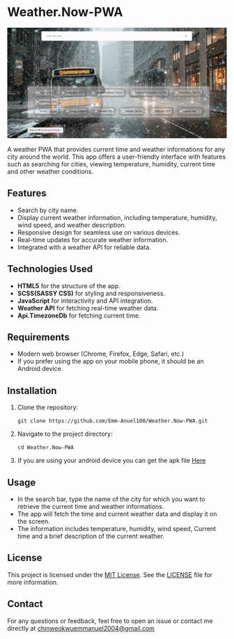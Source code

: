 # Weather.Now-PWA

![Weather App Screenshot](./public/Images/app-picture.PNG)

A weather PWA that provides current time and weather informations for any city around the world. This app offers a user-friendly interface with features such as searching for cities, viewing temperature, humidity, current time and other weather conditions.

## Features

- Search by city name.
- Display current weather information, including temperature, humidity, wind speed, and weather description.
- Responsive design for seamless use on various devices.
- Real-time updates for accurate weather information.
- Integrated with a weather API for reliable data.

## Technologies Used

- **HTML5** for the structure of the app.
- **SCSS(SASSY CSS)** for styling and responsiveness.
- **JavaScript** for interactivity and API integration.
- **Weather API** for fetching real-time weather data.
- **Api.TimezoneDb** for fetching current time.

## Requirements

- Modern web browser (Chrome, Firefox, Edge, Safari, etc.)
- If you prefer using the app on your mobile phone, it should be an Android device.

## Installation

1. Clone the repository:

    ```shell
    git clone https://github.com/Emm-Anuel100/Weather.Now-PWA.git
    ```

2. Navigate to the project directory:

    ```shell
   cd Weather.Now-PWA
    ```

3. If you are using your android device you can get the apk file  [Here](/Android-Apk-Bundle/android/)


## Usage

- In the search bar, type the name of the city for which you want to retrieve the current time and weather informations.
- The app will fetch the time and current weather data and display it on the screen.
- The information includes temperature, humidity, wind speed, Current time and a brief description of the current weather.


## License

This project is licensed under the [MIT License](LICENSE). See the [LICENSE](LICENSE) file for more information.


## Contact

For any questions or feedback, feel free to open an issue or contact me directly at chinweokwuemmanuel2004@gmail.com

